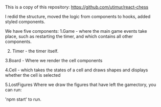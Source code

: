 This is a copy of this repository: https://github.com/utimur/react-chess

I redid the structure, moved the logic from components to hooks, added
styled components.

We have five components:
1.Game - where the main game events take place, such as restarting the
timer, and which contains all other components.

2. Timer - the timer itself.

3.Board - Where we render the cell components

4.Cell - which takes the states of a cell and draws shapes and displays
whether the cell is selected

5.LostFigures Where we draw the figures that have left the gamectory, you can run:

'npm start' to run.
